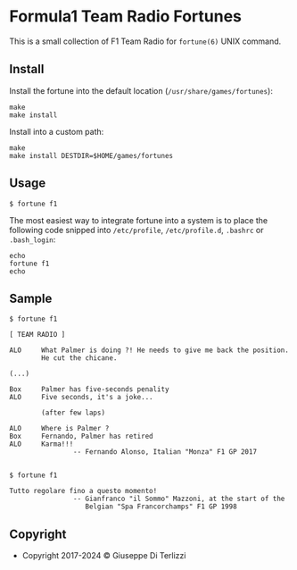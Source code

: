 # Formula1 Team Radio Fortunes

This is a small collection of F1 Team Radio for `fortune(6)` UNIX command.

## Install

Install the fortune into the default location (`/usr/share/games/fortunes`):

    make
    make install

Install into a custom path:

    make
    make install DESTDIR=$HOME/games/fortunes

## Usage

    $ fortune f1

The most easiest way to integrate fortune into a system is to place the following code snipped into `/etc/profile`, `/etc/profile.d`, `.bashrc` or `.bash_login`:

    echo
    fortune f1
    echo

## Sample

    $ fortune f1

    [ TEAM RADIO ]

    ALO     What Palmer is doing ?! He needs to give me back the position.
            He cut the chicane.

    (...)

    Box     Palmer has five-seconds penality
    ALO     Five seconds, it's a joke...

            (after few laps)

    ALO     Where is Palmer ?
    Box     Fernando, Palmer has retired
    ALO     Karma!!!
                    -- Fernando Alonso, Italian "Monza" F1 GP 2017

            
    $ fortune f1

    Tutto regolare fino a questo momento!
                    -- Gianfranco "il Sommo" Mazzoni, at the start of the
                       Belgian "Spa Francorchamps" F1 GP 1998

## Copyright

 - Copyright 2017-2024 © Giuseppe Di Terlizzi
